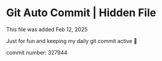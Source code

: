 # Git Auto Commit | Hidden File

This file was added Feb 12, 2025

Just for fun and keeping my daily git commit active 🤪

commit number: 327944
